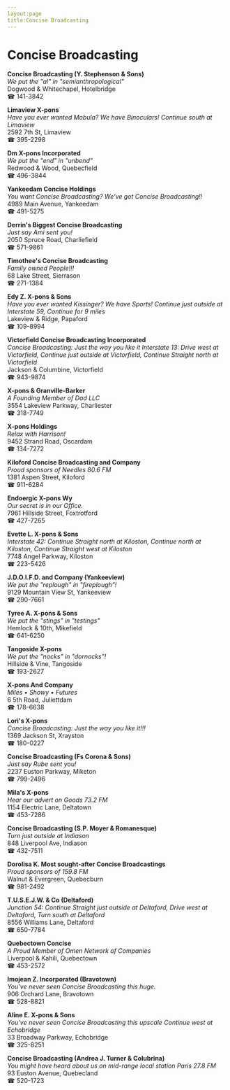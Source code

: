 ```yaml
---
layout:page
title:Concise Broadcasting
---
```

# Concise Broadcasting

**Concise Broadcasting (Y. Stephenson & Sons)**  
_We put the "al" in "semianthropological"_  
Dogwood & Whitechapel, Hotelbridge  
☎ 141-3842



**Limaview X-pons**  
_Have you ever wanted Mobula? We have Binoculars! 
Continue south at Limaview_  
2592 7th St, Limaview  
☎ 395-2298



**Dm X-pons Incorporated**  
_We put the "end" in "unbend"_  
Redwood & Wood, Quebecfield  
☎ 496-3844



**Yankeedam Concise Holdings**  
_You want Concise Broadcasting? We've got Concise Broadcasting!!_  
4989 Main Avenue, Yankeedam  
☎ 491-5275



**Derrin's Biggest Concise Broadcasting**  
_Just say Ami sent you!_  
2050 Spruce Road, Charliefield  
☎ 571-9861



**Timothee's Concise Broadcasting**  
_Family owned People!!!_  
68 Lake Street, Sierrason  
☎ 271-1384



**Edy Z. X-pons & Sons**  
_Have you ever wanted Kissinger? We have Sports! 
Continue just outside at Interstate 59, Continue for 9 miles_  
Lakeview & Ridge, Papaford  
☎ 109-8994



**Victorfield Concise Broadcasting Incorporated**  
_Concise Broadcasting: Just the way you like it 
Interstate 13: Drive west at Victorfield, Continue just outside at Victorfield, Continue Straight north at Victorfield_  
Jackson & Columbine, Victorfield  
☎ 943-9874



**X-pons & Granville-Barker**  
_A Founding Member of Dad LLC_  
3554 Lakeview Parkway, Charliester  
☎ 318-7749



**X-pons Holdings**  
_Relax with Harrison!_  
9452 Strand Road, Oscardam  
☎ 134-7272



**Kiloford Concise Broadcasting and Company**  
_Proud sponsors of Needles 80.6 FM_  
1381 Aspen Street, Kiloford  
☎ 911-6284



**Endoergic X-pons Wy**  
_Our secret is in our Office._  
7961 Hillside Street, Foxtrotford  
☎ 427-7265



**Evette L. X-pons & Sons**  
_Interstate 42: Continue Straight north at Kiloston, Continue north at Kiloston, Continue Straight west at Kiloston_  
7748 Angel Parkway, Kiloston  
☎ 223-5426



**J.D.O.I.F.D. and Company (Yankeeview)**  
_We put the "replough" in "fireplough"!_  
9129 Mountain View St, Yankeeview  
☎ 290-7661



**Tyree A. X-pons & Sons**  
_We put the "stings" in "testings"_  
Hemlock & 10th, Mikefield  
☎ 641-6250



**Tangoside X-pons**  
_We put the "nocks" in "dornocks"!_  
Hillside & Vine, Tangoside  
☎ 193-2627



**X-pons And Company**  
_Miles • Showy • Futures_  
6 5th Road, Juliettdam  
☎ 178-6638



**Lori's X-pons**  
_Concise Broadcasting: Just the way you like it!!!_  
1369 Jackson St, Xrayston  
☎ 180-0227



**Concise Broadcasting (Fs Corona & Sons)**  
_Just say Rube sent you!_  
2237 Euston Parkway, Miketon  
☎ 799-2496



**Mila's X-pons**  
_Hear our advert on Goods 73.2 FM_  
1154 Electric Lane, Deltatown  
☎ 453-7286



**Concise Broadcasting (S.P. Moyer & Romanesque)**  
_Turn just outside at Indiason_  
848 Liverpool Ave, Indiason  
☎ 432-7511



**Dorolisa K. Most sought-after Concise Broadcastings**  
_Proud sponsors of 159.8 FM_  
Walnut & Evergreen, Quebecburn  
☎ 981-2492



**T.U.S.E.J.W. & Co (Deltaford)**  
_Junction 54: Continue Straight just outside at Deltaford, Drive west at Deltaford, Turn south at Deltaford_  
8556 Williams Lane, Deltaford  
☎ 650-7784



**Quebectown Concise**  
_A Proud Member of Omen Network of Companies_  
Liverpool & Kahili, Quebectown  
☎ 453-2572



**Imojean Z. Incorporated (Bravotown)**  
_You've never seen Concise Broadcasting this huge._  
906 Orchard Lane, Bravotown  
☎ 528-8821



**Aline E. X-pons & Sons**  
_You've never seen Concise Broadcasting this upscale 
Continue west at Echobridge_  
33 Broadway Parkway, Echobridge  
☎ 325-8251



**Concise Broadcasting (Andrea J. Turner & Colubrina)**  
_You might have heard about us on mid-range local station Paris 27.8 FM_  
93 Euston Avenue, Quebecland  
☎ 520-1723



